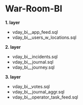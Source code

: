 # War-Room-BI

**1. layer**
  - vday_bi__app_feed.sql
  - vday_bi__users_w_locations.sql

**2. layer**
  - vday_bi__incidents.sql
  - vday_bi__journal.sql
  - vday_bi__journey.sql

**3. layer**
  - vday_bi__votes.sql
  - vday_bi__journal_aggr.sql
  - vday_bi__operator_task_feed.sql
